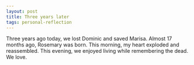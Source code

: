 ```yaml
---
layout: post
title: Three years later
tags: personal-reflection
---
```


Three years ago today, we lost Dominic and saved Marisa. Almost 17 months ago, Rosemary was born. This morning, my heart exploded and reassembled.  This evening, we enjoyed living while remembering the dead. We love.